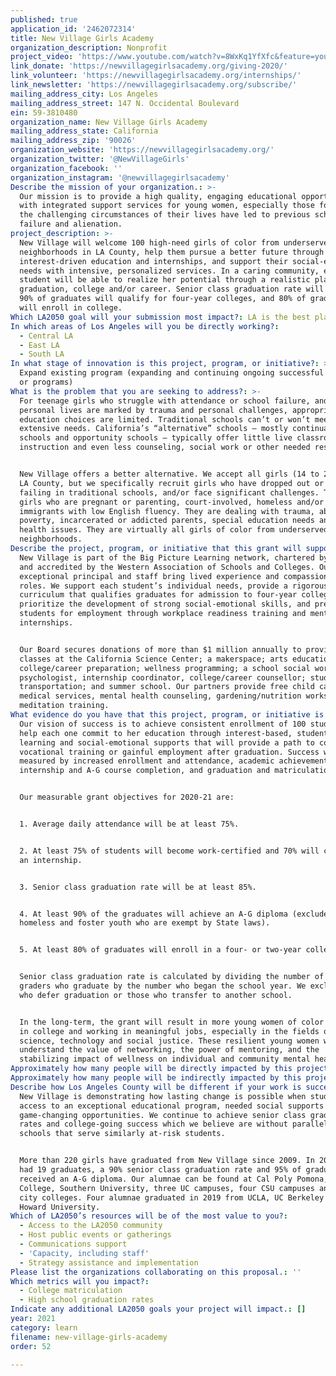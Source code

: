 ```yaml
---
published: true
application_id: '2462072314'
title: New Village Girls Academy
organization_description: Nonprofit
project_video: 'https://www.youtube.com/watch?v=8WxKq1YfXfc&feature=youtu.be'
link_donate: 'https://newvillagegirlsacademy.org/giving-2020/'
link_volunteer: 'https://newvillagegirlsacademy.org/internships/'
link_newsletter: 'https://newvillagegirlsacademy.org/subscribe/'
mailing_address_city: Los Angeles
mailing_address_street: 147 N. Occidental Boulevard
ein: 59-3810480
organization_name: New Village Girls Academy
mailing_address_state: California
mailing_address_zip: '90026'
organization_website: 'https://newvillagegirlsacademy.org/'
organization_twitter: '@NewVillageGirls'
organization_facebook: ''
organization_instagram: '@newvillagegirlsacademy'
Describe the mission of your organization.: >-
  Our mission is to provide a high quality, engaging educational opportunity
  with integrated support services for young women, especially those for whom
  the challenging circumstances of their lives have led to previous school
  failure and alienation.
project_description: >-
  New Village will welcome 100 high-need girls of color from underserved
  neighborhoods in LA County, help them pursue a better future through
  interest-driven education and internships, and support their social-emotional
  needs with intensive, personalized services. In a caring community, each
  student will be able to realize her potential through a realistic plan for
  graduation, college and/or career. Senior class graduation rate will be 85%,
  90% of graduates will qualify for four-year colleges, and 80% of graduates
  will enroll in college.
Which LA2050 goal will your submission most impact?: LA is the best place to LEARN
In which areas of Los Angeles will you be directly working?:
  - Central LA
  - East LA
  - South LA
In what stage of innovation is this project, program, or initiative?: >-
  Expand existing program (expanding and continuing ongoing successful projects
  or programs)
What is the problem that you are seeking to address?: >-
  For teenage girls who struggle with attendance or school failure, and whose
  personal lives are marked by trauma and personal challenges, appropriate
  education choices are limited. Traditional schools can’t or won’t meet their
  extensive needs. California’s “alternative” schools — mostly continuation
  schools and opportunity schools — typically offer little live classroom
  instruction and even less counseling, social work or other needed resources.


  New Village offers a better alternative. We accept all girls (14 to 21) from
  LA County, but we specifically recruit girls who have dropped out or are
  failing in traditional schools, and/or face significant challenges. These are
  girls who are pregnant or parenting, court-involved, homeless and/or
  immigrants with low English fluency. They are dealing with trauma, abuse and
  poverty, incarcerated or addicted parents, special education needs and mental
  health issues. They are virtually all girls of color from underserved
  neighborhoods. 
Describe the project, program, or initiative that this grant will support to address the problem identified.: >-
  New Village is part of the Big Picture Learning network, chartered by LAUSD
  and accredited by the Western Association of Schools and Colleges. Our
  exceptional principal and staff bring lived experience and compassion to their
  roles. We support each student’s individual needs, provide a rigorous A-G
  curriculum that qualifies graduates for admission to four-year colleges,
  prioritize the development of strong social-emotional skills, and prepare
  students for employment through workplace readiness training and mentored
  internships. 


  Our Board secures donations of more than $1 million annually to provide
  classes at the California Science Center; a makerspace; arts education;
  college/career preparation; wellness programming; a school social worker,
  psychologist, internship coordinator, college/career counsellor; student
  transportation; and summer school. Our partners provide free child care,
  medical services, mental health counseling, gardening/nutrition workshops and
  meditation training.
What evidence do you have that this project, program, or initiative is or will be successful, and how will you define and measure success?: >-
  Our vision of success is to achieve consistent enrollment of 100 students and
  help each one commit to her education through interest-based, student-driven
  learning and social-emotional supports that will provide a path to college,
  vocational training or gainful employment after graduation. Success will be
  measured by increased enrollment and attendance, academic achievement,
  internship and A-G course completion, and graduation and matriculation rates. 


  Our measurable grant objectives for 2020-21 are:


  1. Average daily attendance will be at least 75%.


  2. At least 75% of students will become work-certified and 70% will complete
  an internship.


  3. Senior class graduation rate will be at least 85%.


  4. At least 90% of the graduates will achieve an A-G diploma (excludes
  homeless and foster youth who are exempt by State laws).


  5. At least 80% of graduates will enroll in a four- or two-year college.


  Senior class graduation rate is calculated by dividing the number of 12th
  graders who graduate by the number who began the school year. We exclude those
  who defer graduation or those who transfer to another school. 


  In the long-term, the grant will result in more young women of color enrolling
  in college and working in meaningful jobs, especially in the fields of
  science, technology and social justice. These resilient young women will
  understand the value of networking, the power of mentoring, and the
  stabilizing impact of wellness on individual and community mental health. 
Approximately how many people will be directly impacted by this project, program, or initiative?: '100'
Approximately how many people will be indirectly impacted by this project, program, or initiative?: '500'
Describe how Los Angeles County will be different if your work is successful.: >-
  New Village is demonstrating how lasting change is possible when students have
  access to an exceptional educational program, needed social supports and
  game-changing opportunities. We continue to achieve senior class graduation
  rates and college-going success which we believe are without parallel among
  schools that serve similarly at-risk students.


  More than 220 girls have graduated from New Village since 2009. In 2019, we
  had 19 graduates, a 90% senior class graduation rate and 95% of graduates
  received an A-G diploma. Our alumnae can be found at Cal Poly Pomona, Mills
  College, Southern University, three UC campuses, four CSU campuses and three
  city colleges. Four alumnae graduated in 2019 from UCLA, UC Berkeley and
  Howard University. 
Which of LA2050’s resources will be of the most value to you?:
  - Access to the LA2050 community
  - Host public events or gatherings
  - Communications support
  - 'Capacity, including staff'
  - Strategy assistance and implementation
Please list the organizations collaborating on this proposal.: ''
Which metrics will you impact?:
  - College matriculation
  - High school graduation rates
Indicate any additional LA2050 goals your project will impact.: []
year: 2021
category: learn
filename: new-village-girls-academy
order: 52

---
```

